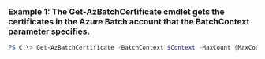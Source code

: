### Example 1: The Get-AzBatchCertificate cmdlet gets the certificates in the Azure Batch account that the BatchContext parameter specifies.
```powershell
PS C:\> Get-AzBatchCertificate -BatchContext $Context -MaxCount {MaxCount}
```

